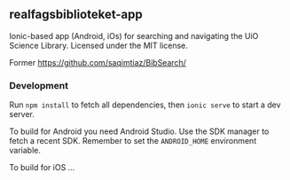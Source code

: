 ## realfagsbiblioteket-app

Ionic-based app (Android, iOs) for searching and navigating the UiO Science Library. Licensed under the MIT license.

Former https://github.com/saqimtiaz/BibSearch/

### Development

Run `npm install` to fetch all dependencies, then `ionic serve` to start a dev server.

To build for Android you need Android Studio. Use the SDK manager to fetch a recent SDK. Remember to set the `ANDROID_HOME` environment variable. 

To build for iOS ...


